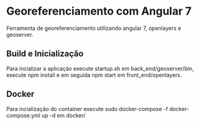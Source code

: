 # Georeferenciamento com Angular 7
Ferramenta de georeferenciamento utilizando angular 7, openlayers e geoserver.

## Build e Inicialização
Para incializar a aplicação execute startup.sh em back_end/geoserver/bin, 
execute npm install e em seguida npm start em front_end/openlayers. 

## Docker
Para incialização do container execute sudo docker-compose -f docker-compose.yml up -d em docker/
